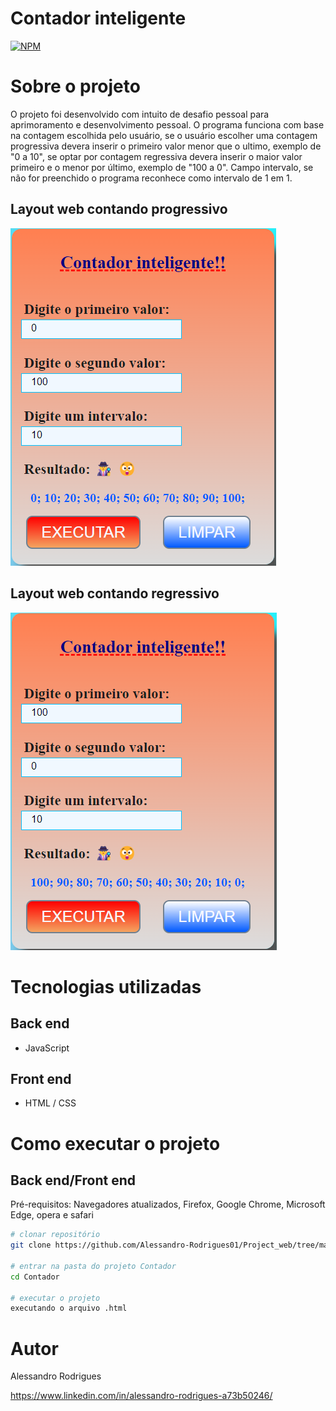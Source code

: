 # Contador inteligente
[![NPM](https://img.shields.io/npm/l/react)](https://github.com/Alessandro-Rodrigues01/Project_web/blob/main/LICENSE) 

# Sobre o projeto
O projeto foi desenvolvido com intuito de desafio pessoal para aprimoramento e desenvolvimento pessoal.
O programa funciona com base na contagem escolhida pelo usuário, se o usuário escolher uma contagem progressiva devera inserir o primeiro valor menor que o ultimo, exemplo de "0 a 10", se optar por contagem regressiva devera inserir o maior valor primeiro e o menor por último, exemplo de "100 a 0".
Campo intervalo, se não for preenchido o programa reconhece como intervalo de 1 em 1.


## Layout web contando progressivo
![Web 1](https://github.com/Alessandro-Rodrigues01/Project_web/blob/main/Contador/assets/contador-progressivo.png)


## Layout web contando regressivo
![Web 1](https://github.com/Alessandro-Rodrigues01/Project_web/blob/main/Contador/assets/contador-regressivo.png)



# Tecnologias utilizadas
## Back end
- JavaScript
  
## Front end
- HTML / CSS


# Como executar o projeto

## Back end/Front end
Pré-requisitos: Navegadores atualizados, Firefox, Google Chrome, Microsoft Edge, opera e safari

```bash
# clonar repositório
git clone https://github.com/Alessandro-Rodrigues01/Project_web/tree/main/Contador

# entrar na pasta do projeto Contador
cd Contador

# executar o projeto
executando o arquivo .html
```

# Autor
Alessandro Rodrigues

https://www.linkedin.com/in/alessandro-rodrigues-a73b50246/

